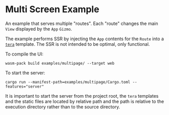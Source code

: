 # Multi Screen Example

An example that serves multiple "routes". Each "route" changes the main `View`
displayed by the `App` `Gizmo`.

The example performs SSR by injecting the `App` contents for the `Route` into
a [`tera`][tera] template. The SSR is not intended to be optimal, only
functional.

To compile the UI:

    wasm-pack build examples/multipage/ --target web

To start the server:

    cargo run --manifest-path=examples/multipage/Cargo.toml --features="server"

It is important to start the server from the project root, the `tera` templates
and the static files are located by relative path and the path is relative to
the execution directory rather than to the source directory.

[tera]: https://tera.netlify.app
